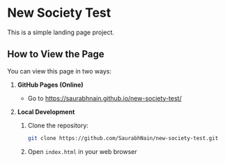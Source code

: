 # New Society Test

This is a simple landing page project.

## How to View the Page

You can view this page in two ways:

1. **GitHub Pages (Online)**
   - Go to https://saurabhnain.github.io/new-society-test/

2. **Local Development**
   1. Clone the repository:
      ```bash
      git clone https://github.com/SaurabhNain/new-society-test.git
      ```
   2. Open `index.html` in your web browser
